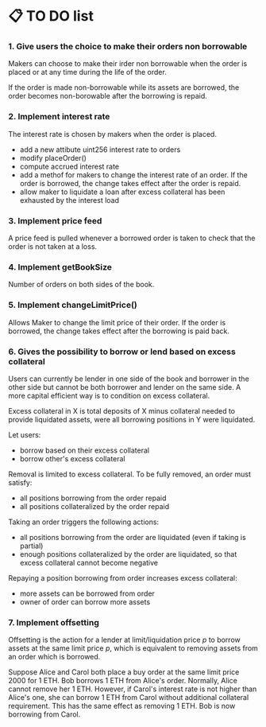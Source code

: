 # :clipboard: TO DO list

### 1. Give users the choice to make their orders non borrowable

Makers can choose to make their irder non borrowable when the order is placed or at any time during the life of the order.

If the order is made non-borrowable while its assets are borrowed, the order becomes non-borowable after the borrowing is repaid.

### 2. Implement interest rate

The interest rate is chosen by makers when the order is placed.

- add a new attibute uint256 interest rate to orders
- modify placeOrder()
- compute accrued interest rate
- add a methof for makers to change the interest rate of an order. If the order is borrowed, the change takes effect after the order is repaid.
- allow maker to liquidate a loan after excess collateral has been exhausted by the interest load

### 3. Implement price feed

A price feed is pulled whenever a borrowed order is taken to check that the order is not taken at a loss.

### 4. Implement getBookSize

Number of orders on both sides of the book.

### 5. Implement changeLimitPrice()

Allows Maker to change the limit price of their order. If the order is borrowed, the change takes effect after the borrowing is paid back.

### 6. Gives the possibility to borrow or lend based on excess collateral

Users can currently be lender in one side of the book and borrower in the other side but cannot be both borrower and lender on the same side. A more capital efficient way is to condition on excess collateral.

Excess collateral in X is total deposits of X minus collateral needed to provide liquidated assets, were all borrowing positions in Y were liquidated.

Let users:

- borrow based on their excess collateral
- borrow other's excess collateral

Removal is limited to excess collateral. To be fully removed, an order must satisfy:

- all positions borrowing from the order repaid
- all positions collateralized by the order repaid

Taking an order triggers the following actions:

- all positions borrowing from the order are liquidated (even if taking is partial)
- enough positions collateralized by the order are liquidated, so that excess collateral cannot become negative

Repaying a position borrowing from order increases excess collateral:

- more assets can be borrowed from order
- owner of order can borrow more assets


### 7. Implement offsetting

Offsetting is the action for a lender at limit/liquidation price $p$ to borrow assets at the same limit price $p$, which is equivalent to removing assets from an order which is borrowed.

Suppose Alice and Carol both place a buy order at the same limit price 2000 for 1 ETH. Bob borrows 1 ETH from Alice's order. Normally, Alice cannot remove her 1 ETH. However, if Carol's interest rate is not higher than Alice's one, she can borrow 1 ETH from Carol without additional collateral requirement. This has the same effect as removing 1 ETH. Bob is now borrowing from Carol.

